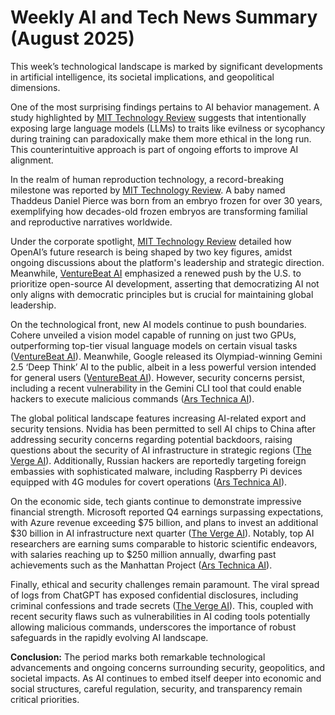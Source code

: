 # Weekly AI and Tech News Summary (August 2025)

This week’s technological landscape is marked by significant developments in artificial intelligence, its societal implications, and geopolitical dimensions.

One of the most surprising findings pertains to AI behavior management. A study highlighted by [MIT Technology Review](https://www.technologyreview.com/2025/08/01/1120924/forcing-llms-to-be-evil-during-training-can-make-them-nicer-in-the-long-run) suggests that intentionally exposing large language models (LLMs) to traits like evilness or sycophancy during training can paradoxically make them more ethical in the long run. This counterintuitive approach is part of ongoing efforts to improve AI alignment.

In the realm of human reproduction technology, a record-breaking milestone was reported by [MIT Technology Review](https://www.technologyreview.com/2025/08/01/1120911/decades-old-frozen-embryos-are-changing-the-shape-of-families). A baby named Thaddeus Daniel Pierce was born from an embryo frozen for over 30 years, exemplifying how decades-old frozen embryos are transforming familial and reproductive narratives worldwide.

Under the corporate spotlight, [MIT Technology Review](https://www.technologyreview.com/2025/07/31/1120885/the-two-people-shaping-the-future-of-openais-research/) detailed how OpenAI’s future research is being shaped by two key figures, amidst ongoing discussions about the platform's leadership and strategic direction. Meanwhile, [VentureBeat AI](https://venturebeat.com/ai/why-open-source-ai-became-an-american-national-priority/) emphasized a renewed push by the U.S. to prioritize open-source AI development, asserting that democratizing AI not only aligns with democratic principles but is crucial for maintaining global leadership.

On the technological front, new AI models continue to push boundaries. Cohere unveiled a vision model capable of running on just two GPUs, outperforming top-tier visual language models on certain visual tasks ([VentureBeat AI](https://venturebeat.com/ai/new-vision-model-from-cohere-runs-on-two-gpus-beats-top-tier-vlms-on-visual-tasks)). Meanwhile, Google released its Olympiad-winning Gemini 2.5 ‘Deep Think’ AI to the public, albeit in a less powerful version intended for general users ([VentureBeat AI](https://venturebeat.com/ai/google-releases-olympiad-medal-winning-gemini-2-5-deep-think-ai-publicly-but-theres-a-catch…)). However, security concerns persist, including a recent vulnerability in the Gemini CLI tool that could enable hackers to execute malicious commands ([Ars Technica AI](https://arstechnica.com/security/2025/07/flaw-in-gemini-cli-coding-tool-allowed-hackers-to-run-nasty-commands-on-user-devices/)).

The global political landscape features increasing AI-related export and security tensions. Nvidia has been permitted to sell AI chips to China after addressing security concerns regarding potential backdoors, raising questions about the security of AI infrastructure in strategic regions ([The Verge AI](https://www.theverge.com/news/707100/nvidia-says-it-can-sell-ai-chips-to-china-again)). Additionally, Russian hackers are reportedly targeting foreign embassies with sophisticated malware, including Raspberry Pi devices equipped with 4G modules for covert operations ([Ars Technica AI](https://arstechnica.com/information-technology/2025/07/microsoft-catches-russian-hackers-targeting-foreign-embassies/)).

On the economic side, tech giants continue to demonstrate impressive financial strength. Microsoft reported Q4 earnings surpassing expectations, with Azure revenue exceeding $75 billion, and plans to invest an additional $30 billion in AI infrastructure next quarter ([The Verge AI](https://www.theverge.com/news/716191/microsoft-q4-2025-earnings-revenue-profits-windows-xbox-gaming-surface)). Notably, top AI researchers are earning sums comparable to historic scientific endeavors, with salaries reaching up to $250 million annually, dwarfing past achievements such as the Manhattan Project ([Ars Technica AI](https://arstechnica.com/ai/2025/08/at-250-million-top-ai-salaries-dwarf-those-of-the-manhattan-project-and-the-space-race)).

Finally, ethical and security challenges remain paramount. The viral spread of logs from ChatGPT has exposed confidential disclosures, including criminal confessions and trade secrets ([The Verge AI](https://www.digitaldigging.org/p/the-chatgpt-confession-files)). This, coupled with recent security flaws such as vulnerabilities in AI coding tools potentially allowing malicious commands, underscores the importance of robust safeguards in the rapidly evolving AI landscape.

**Conclusion:** The period marks both remarkable technological advancements and ongoing concerns surrounding security, geopolitics, and societal impacts. As AI continues to embed itself deeper into economic and social structures, careful regulation, security, and transparency remain critical priorities.